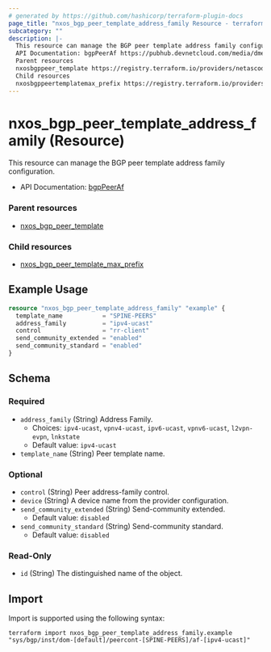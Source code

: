 ```yaml
---
# generated by https://github.com/hashicorp/terraform-plugin-docs
page_title: "nxos_bgp_peer_template_address_family Resource - terraform-provider-nxos"
subcategory: ""
description: |-
  This resource can manage the BGP peer template address family configuration.
  API Documentation: bgpPeerAf https://pubhub.devnetcloud.com/media/dme-docs-10-2-2/docs/Routing%20and%20Forwarding/bgp:PeerAf/
  Parent resources
  nxosbgppeer_template https://registry.terraform.io/providers/netascode/nxos/latest/docs/resources/bgp_peer_template
  Child resources
  nxosbgppeertemplatemax_prefix https://registry.terraform.io/providers/netascode/nxos/latest/docs/resources/bgp_peer_template_max_prefix
---
```


# nxos_bgp_peer_template_address_family (Resource)

This resource can manage the BGP peer template address family configuration.

- API Documentation: [bgpPeerAf](https://pubhub.devnetcloud.com/media/dme-docs-10-2-2/docs/Routing%20and%20Forwarding/bgp:PeerAf/)

### Parent resources

- [nxos_bgp_peer_template](https://registry.terraform.io/providers/netascode/nxos/latest/docs/resources/bgp_peer_template)

### Child resources

- [nxos_bgp_peer_template_max_prefix](https://registry.terraform.io/providers/netascode/nxos/latest/docs/resources/bgp_peer_template_max_prefix)

## Example Usage

```terraform
resource "nxos_bgp_peer_template_address_family" "example" {
  template_name           = "SPINE-PEERS"
  address_family          = "ipv4-ucast"
  control                 = "rr-client"
  send_community_extended = "enabled"
  send_community_standard = "enabled"
}
```

<!-- schema generated by tfplugindocs -->
## Schema

### Required

- `address_family` (String) Address Family.
  - Choices: `ipv4-ucast`, `vpnv4-ucast`, `ipv6-ucast`, `vpnv6-ucast`, `l2vpn-evpn`, `lnkstate`
  - Default value: `ipv4-ucast`
- `template_name` (String) Peer template name.

### Optional

- `control` (String) Peer address-family control.
- `device` (String) A device name from the provider configuration.
- `send_community_extended` (String) Send-community extended.
  - Default value: `disabled`
- `send_community_standard` (String) Send-community standard.
  - Default value: `disabled`

### Read-Only

- `id` (String) The distinguished name of the object.

## Import

Import is supported using the following syntax:

```shell
terraform import nxos_bgp_peer_template_address_family.example "sys/bgp/inst/dom-[default]/peercont-[SPINE-PEERS]/af-[ipv4-ucast]"
```
